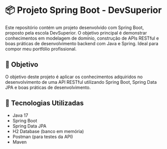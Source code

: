 # 📦 Projeto Spring Boot - DevSuperior
Este repositório contém um projeto desenvolvido com Spring Boot, proposto pela escola DevSuperior. O objetivo principal é demonstrar conhecimentos em modelagem de domínio, construção de APIs RESTful e boas práticas de desenvolvimento backend com Java e Spring. Ideal para compor meu portfólio profissional.

## 🎯 Objetivo
O objetivo deste projeto é aplicar os conhecimentos adquiridos no desenvolvimento de uma API RESTful utilizando Spring Boot, Spring Data JPA e boas práticas de desenvolvimento.

## 🚀 Tecnologias Utilizadas
- Java 17
- Spring Boot
- Spring Data JPA
- H2 Database (banco em memória)
- Postman (para testes da API)
- Maven
